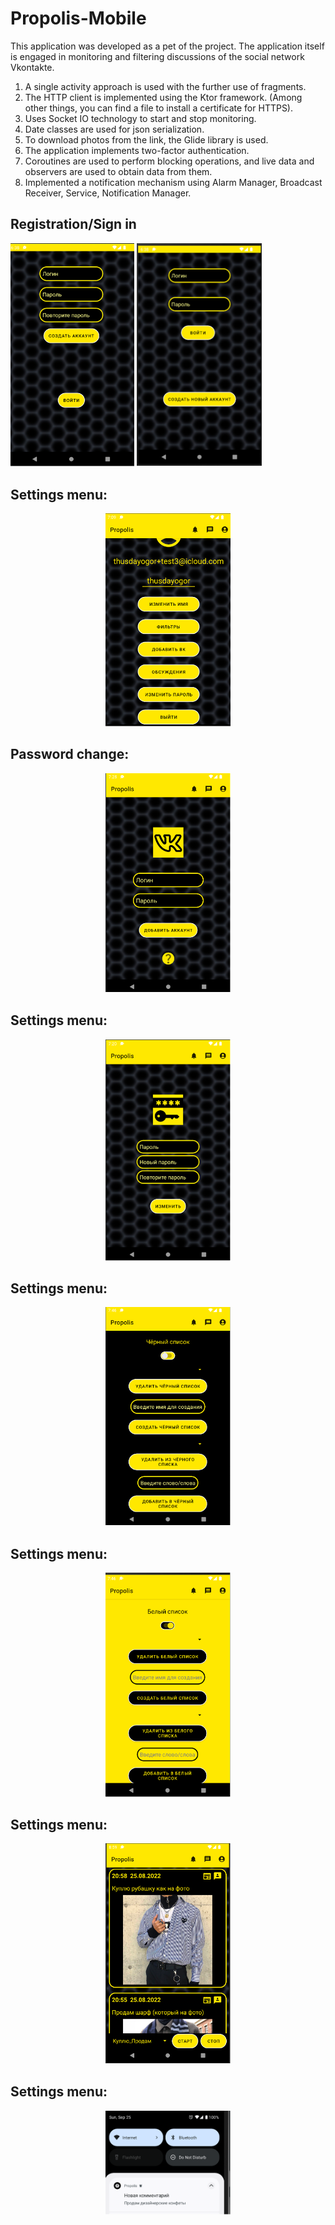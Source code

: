 # Propolis-Mobile
This application was developed as a pet of the project. The application itself is engaged in monitoring and filtering discussions of the social network Vkontakte. 
1) A single activity approach is used with the further use of fragments. 
2) The HTTP client is implemented using the Ktor framework. (Among other things, you can find a file to install a certificate for HTTPS). 
3) Uses Socket IO technology to start and stop monitoring. 
4) Date classes are used for json serialization. 
5) To download photos from the link, the Glide library is used. 
6) The application implements two-factor authentication.
7) Coroutines are used to perform blocking operations, and live data and observers are used to obtain data from them. 
8) Implemented a notification mechanism using Alarm Manager, Broadcast Receiver, Service, Notification Manager.





Registration/Sign in 
----
<p align="left">
<img src="https://github.com/thusdayogor/Propolis-Mobile/blob/main/image/1.png" width="198">
<img src="https://github.com/thusdayogor/Propolis-Mobile/blob/main/image/2.png" width="200">
</p>



Settings menu:
----
<p align="center">
<img src="https://github.com/thusdayogor/Propolis-Mobile/blob/main/image/3.png" width="200">
</p>

Password change:
----
<p align="center">
<img src="https://github.com/thusdayogor/Propolis-Mobile/blob/main/image/4.png" width="200">
</p>


Settings menu:
----
<p align="center">
<img src="https://github.com/thusdayogor/Propolis-Mobile/blob/main/image/5.png" width="200">
</p>


Settings menu:
----
<p align="center">
<img src="https://github.com/thusdayogor/Propolis-Mobile/blob/main/image/6.png" width="200">
</p>


Settings menu:
----
<p align="center">
<img src="https://github.com/thusdayogor/Propolis-Mobile/blob/main/image/7.png" width="200">
</p>


Settings menu:
----
<p align="center">
<img src="https://github.com/thusdayogor/Propolis-Mobile/blob/main/image/8.png" width="200">
</p>


Settings menu:
----
<p align="center">
<img src="https://github.com/thusdayogor/Propolis-Mobile/blob/main/image/9.png" width="200">
</p>


